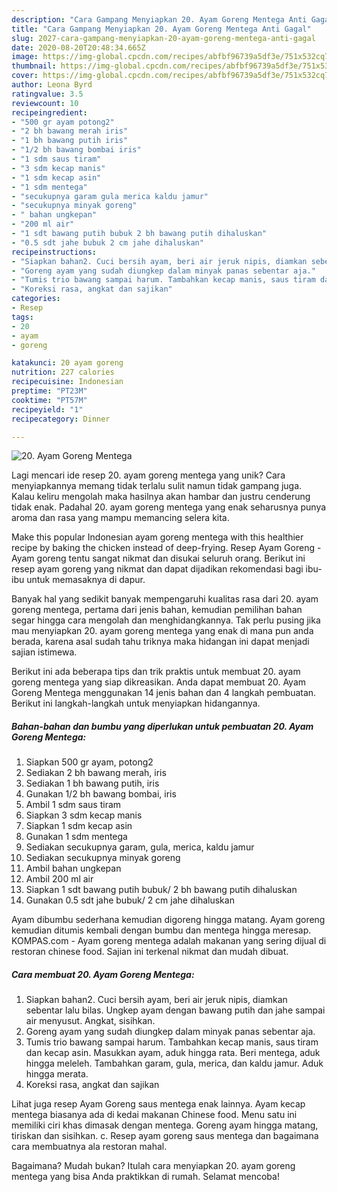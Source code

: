 ```yaml
---
description: "Cara Gampang Menyiapkan 20. Ayam Goreng Mentega Anti Gagal"
title: "Cara Gampang Menyiapkan 20. Ayam Goreng Mentega Anti Gagal"
slug: 2027-cara-gampang-menyiapkan-20-ayam-goreng-mentega-anti-gagal
date: 2020-08-20T20:48:34.665Z
image: https://img-global.cpcdn.com/recipes/abfbf96739a5df3e/751x532cq70/20-ayam-goreng-mentega-foto-resep-utama.jpg
thumbnail: https://img-global.cpcdn.com/recipes/abfbf96739a5df3e/751x532cq70/20-ayam-goreng-mentega-foto-resep-utama.jpg
cover: https://img-global.cpcdn.com/recipes/abfbf96739a5df3e/751x532cq70/20-ayam-goreng-mentega-foto-resep-utama.jpg
author: Leona Byrd
ratingvalue: 3.5
reviewcount: 10
recipeingredient:
- "500 gr ayam potong2"
- "2 bh bawang merah iris"
- "1 bh bawang putih iris"
- "1/2 bh bawang bombai iris"
- "1 sdm saus tiram"
- "3 sdm kecap manis"
- "1 sdm kecap asin"
- "1 sdm mentega"
- "secukupnya garam gula merica kaldu jamur"
- "secukupnya minyak goreng"
- " bahan ungkepan"
- "200 ml air"
- "1 sdt bawang putih bubuk 2 bh bawang putih dihaluskan"
- "0.5 sdt jahe bubuk 2 cm jahe dihaluskan"
recipeinstructions:
- "Siapkan bahan2. Cuci bersih ayam, beri air jeruk nipis, diamkan sebentar lalu bilas. Ungkep ayam dengan bawang putih dan jahe sampai air menyusut. Angkat, sisihkan."
- "Goreng ayam yang sudah diungkep dalam minyak panas sebentar aja."
- "Tumis trio bawang sampai harum. Tambahkan kecap manis, saus tiram dan kecap asin. Masukkan ayam, aduk hingga rata. Beri mentega, aduk hingga meleleh. Tambahkan garam, gula, merica, dan kaldu jamur. Aduk hingga merata."
- "Koreksi rasa, angkat dan sajikan"
categories:
- Resep
tags:
- 20
- ayam
- goreng

katakunci: 20 ayam goreng 
nutrition: 227 calories
recipecuisine: Indonesian
preptime: "PT23M"
cooktime: "PT57M"
recipeyield: "1"
recipecategory: Dinner

---
```



![20. Ayam Goreng Mentega](https://img-global.cpcdn.com/recipes/abfbf96739a5df3e/751x532cq70/20-ayam-goreng-mentega-foto-resep-utama.jpg)

Lagi mencari ide resep 20. ayam goreng mentega yang unik? Cara menyiapkannya memang tidak terlalu sulit namun tidak gampang juga. Kalau keliru mengolah maka hasilnya akan hambar dan justru cenderung tidak enak. Padahal 20. ayam goreng mentega yang enak seharusnya punya aroma dan rasa yang mampu memancing selera kita.

Make this popular Indonesian ayam goreng mentega with this healthier recipe by baking the chicken instead of deep-frying. Resep Ayam Goreng - Ayam goreng tentu sangat nikmat dan disukai seluruh orang. Berikut ini resep ayam goreng yang nikmat dan dapat dijadikan rekomendasi bagi ibu-ibu untuk memasaknya di dapur.

Banyak hal yang sedikit banyak mempengaruhi kualitas rasa dari 20. ayam goreng mentega, pertama dari jenis bahan, kemudian pemilihan bahan segar hingga cara mengolah dan menghidangkannya. Tak perlu pusing jika mau menyiapkan 20. ayam goreng mentega yang enak di mana pun anda berada, karena asal sudah tahu triknya maka hidangan ini dapat menjadi sajian istimewa.


Berikut ini ada beberapa tips dan trik praktis untuk membuat 20. ayam goreng mentega yang siap dikreasikan. Anda dapat membuat 20. Ayam Goreng Mentega menggunakan 14 jenis bahan dan 4 langkah pembuatan. Berikut ini langkah-langkah untuk menyiapkan hidangannya.

<!--inarticleads1-->

##### Bahan-bahan dan bumbu yang diperlukan untuk pembuatan 20. Ayam Goreng Mentega:

1. Siapkan 500 gr ayam, potong2
1. Sediakan 2 bh bawang merah, iris
1. Sediakan 1 bh bawang putih, iris
1. Gunakan 1/2 bh bawang bombai, iris
1. Ambil 1 sdm saus tiram
1. Siapkan 3 sdm kecap manis
1. Siapkan 1 sdm kecap asin
1. Gunakan 1 sdm mentega
1. Sediakan secukupnya garam, gula, merica, kaldu jamur
1. Sediakan secukupnya minyak goreng
1. Ambil  bahan ungkepan
1. Ambil 200 ml air
1. Siapkan 1 sdt bawang putih bubuk/ 2 bh bawang putih dihaluskan
1. Gunakan 0.5 sdt jahe bubuk/ 2 cm jahe dihaluskan


Ayam dibumbu sederhana kemudian digoreng hingga matang. Ayam goreng kemudian ditumis kembali dengan bumbu dan mentega hingga meresap. KOMPAS.com - Ayam goreng mentega adalah makanan yang sering dijual di restoran chinese food. Sajian ini terkenal nikmat dan mudah dibuat. 

<!--inarticleads2-->

##### Cara membuat 20. Ayam Goreng Mentega:

1. Siapkan bahan2. Cuci bersih ayam, beri air jeruk nipis, diamkan sebentar lalu bilas. Ungkep ayam dengan bawang putih dan jahe sampai air menyusut. Angkat, sisihkan.
1. Goreng ayam yang sudah diungkep dalam minyak panas sebentar aja.
1. Tumis trio bawang sampai harum. Tambahkan kecap manis, saus tiram dan kecap asin. Masukkan ayam, aduk hingga rata. Beri mentega, aduk hingga meleleh. Tambahkan garam, gula, merica, dan kaldu jamur. Aduk hingga merata.
1. Koreksi rasa, angkat dan sajikan


Lihat juga resep Ayam Goreng saus mentega enak lainnya. Ayam kecap mentega biasanya ada di kedai makanan Chinese food. Menu satu ini memiliki ciri khas dimasak dengan mentega. Goreng ayam hingga matang, tiriskan dan sisihkan. c. Resep ayam goreng saus mentega dan bagaimana cara membuatnya ala restoran mahal. 

Bagaimana? Mudah bukan? Itulah cara menyiapkan 20. ayam goreng mentega yang bisa Anda praktikkan di rumah. Selamat mencoba!
